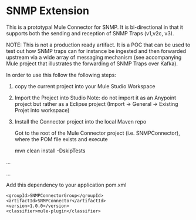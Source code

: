 # SNMP Extension

This is a prototypal Mule Connector for SNMP. It is bi-directional in that it supports both the sending and reception of SNMP Traps (v1,v2c, v3).

NOTE: This is not a production ready artifact. It is a POC that can be used to test out how SNMP traps can for instance be ingested and then forwarded upstream via a wide array of messaging mechanism (see accompanying Mule project that illustrates the forwarding of SNMP Traps over Kafka).

In order to use this follow the following steps:

1) copy the current project into your Mule Studio Workspace

2) Import the Project into Studio
  Note: do not import it as an Anypoint project but rather as a Eclipse project (Import -> General -> Existing Projet into 
  workspace)

3) Install the Connector project into the local Maven repo

   Got to the root of the Mule Connector project (i.e. SNMPConnector), where the POM file exists and execute

    mvn clean install -DskipTests









...


...


Add this dependency to your application pom.xml

```
<groupId>SNMPConnectorGroup</groupId>
<artifactId>SNMPConnector</artifactId>
<version>1.0.0</version>
<classifier>mule-plugin</classifier>
```
